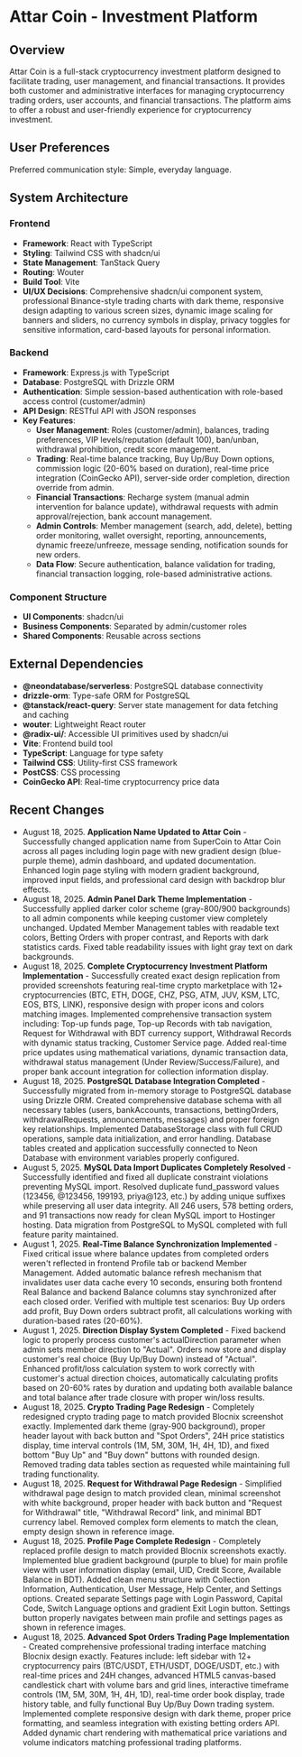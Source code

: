 # Attar Coin - Investment Platform

## Overview
Attar Coin is a full-stack cryptocurrency investment platform designed to facilitate trading, user management, and financial transactions. It provides both customer and administrative interfaces for managing cryptocurrency trading orders, user accounts, and financial transactions. The platform aims to offer a robust and user-friendly experience for cryptocurrency investment.

## User Preferences
Preferred communication style: Simple, everyday language.

## System Architecture
### Frontend
- **Framework**: React with TypeScript
- **Styling**: Tailwind CSS with shadcn/ui
- **State Management**: TanStack Query
- **Routing**: Wouter
- **Build Tool**: Vite
- **UI/UX Decisions**: Comprehensive shadcn/ui component system, professional Binance-style trading charts with dark theme, responsive design adapting to various screen sizes, dynamic image scaling for banners and sliders, no currency symbols in display, privacy toggles for sensitive information, card-based layouts for personal information.

### Backend
- **Framework**: Express.js with TypeScript
- **Database**: PostgreSQL with Drizzle ORM
- **Authentication**: Simple session-based authentication with role-based access control (customer/admin)
- **API Design**: RESTful API with JSON responses
- **Key Features**:
    - **User Management**: Roles (customer/admin), balances, trading preferences, VIP levels/reputation (default 100), ban/unban, withdrawal prohibition, credit score management.
    - **Trading**: Real-time balance tracking, Buy Up/Buy Down options, commission logic (20-60% based on duration), real-time price integration (CoinGecko API), server-side order completion, direction override from admin.
    - **Financial Transactions**: Recharge system (manual admin intervention for balance update), withdrawal requests with admin approval/rejection, bank account management.
    - **Admin Controls**: Member management (search, add, delete), betting order monitoring, wallet oversight, reporting, announcements, dynamic freeze/unfreeze, message sending, notification sounds for new orders.
    - **Data Flow**: Secure authentication, balance validation for trading, financial transaction logging, role-based administrative actions.

### Component Structure
- **UI Components**: shadcn/ui
- **Business Components**: Separated by admin/customer roles
- **Shared Components**: Reusable across sections

## External Dependencies
- **@neondatabase/serverless**: PostgreSQL database connectivity
- **drizzle-orm**: Type-safe ORM for PostgreSQL
- **@tanstack/react-query**: Server state management for data fetching and caching
- **wouter**: Lightweight React router
- **@radix-ui/**: Accessible UI primitives used by shadcn/ui
- **Vite**: Frontend build tool
- **TypeScript**: Language for type safety
- **Tailwind CSS**: Utility-first CSS framework
- **PostCSS**: CSS processing
- **CoinGecko API**: Real-time cryptocurrency price data

## Recent Changes
- August 18, 2025. **Application Name Updated to Attar Coin** - Successfully changed application name from SuperCoin to Attar Coin across all pages including login page with new gradient design (blue-purple theme), admin dashboard, and updated documentation. Enhanced login page styling with modern gradient background, improved input fields, and professional card design with backdrop blur effects.
- August 18, 2025. **Admin Panel Dark Theme Implementation** - Successfully applied darker color scheme (gray-800/900 backgrounds) to all admin components while keeping customer view completely unchanged. Updated Member Management tables with readable text colors, Betting Orders with proper contrast, and Reports with dark statistics cards. Fixed table readability issues with light gray text on dark backgrounds.
- August 18, 2025. **Complete Cryptocurrency Investment Platform Implementation** - Successfully created exact design replication from provided screenshots featuring real-time crypto marketplace with 12+ cryptocurrencies (BTC, ETH, DOGE, CHZ, PSG, ATM, JUV, KSM, LTC, EOS, BTS, LINK), responsive design with proper icons and colors matching images. Implemented comprehensive transaction system including: Top-up funds page, Top-up Records with tab navigation, Request for Withdrawal with BDT currency support, Withdrawal Records with dynamic status tracking, Customer Service page. Added real-time price updates using mathematical variations, dynamic transaction data, withdrawal status management (Under Review/Success/Failure), and proper bank account integration for collection information display.
- August 18, 2025. **PostgreSQL Database Integration Completed** - Successfully migrated from in-memory storage to PostgreSQL database using Drizzle ORM. Created comprehensive database schema with all necessary tables (users, bankAccounts, transactions, bettingOrders, withdrawalRequests, announcements, messages) and proper foreign key relationships. Implemented DatabaseStorage class with full CRUD operations, sample data initialization, and error handling. Database tables created and application successfully connected to Neon Database with environment variables properly configured.
- August 5, 2025. **MySQL Data Import Duplicates Completely Resolved** - Successfully identified and fixed all duplicate constraint violations preventing MySQL import. Resolved duplicate fund_password values (123456, @123456, 199193, priya@123, etc.) by adding unique suffixes while preserving all user data integrity. All 246 users, 578 betting orders, and 91 transactions now ready for clean MySQL import to Hostinger hosting. Data migration from PostgreSQL to MySQL completed with full feature parity maintained.
- August 1, 2025. **Real-Time Balance Synchronization Implemented** - Fixed critical issue where balance updates from completed orders weren't reflected in frontend Profile tab or backend Member Management. Added automatic balance refresh mechanism that invalidates user data cache every 10 seconds, ensuring both frontend Real Balance and backend Balance columns stay synchronized after each closed order. Verified with multiple test scenarios: Buy Up orders add profit, Buy Down orders subtract profit, all calculations working with duration-based rates (20-60%).
- August 1, 2025. **Direction Display System Completed** - Fixed backend logic to properly process customer's actualDirection parameter when admin sets member direction to "Actual". Orders now store and display customer's real choice (Buy Up/Buy Down) instead of "Actual". Enhanced profit/loss calculation system to work correctly with customer's actual direction choices, automatically calculating profits based on 20-60% rates by duration and updating both available balance and total balance after trade closure with proper win/loss results.
- August 18, 2025. **Crypto Trading Page Redesign** - Completely redesigned crypto trading page to match provided Blocnix screenshot exactly. Implemented dark theme (gray-900 background), proper header layout with back button and "Spot Orders", 24H price statistics display, time interval controls (1M, 5M, 30M, 1H, 4H, 1D), and fixed bottom "Buy Up" and "Buy down" buttons with rounded design. Removed trading data tables section as requested while maintaining full trading functionality.
- August 18, 2025. **Request for Withdrawal Page Redesign** - Simplified withdrawal page design to match provided clean, minimal screenshot with white background, proper header with back button and "Request for Withdrawal" title, "Withdrawal Record" link, and minimal BDT currency label. Removed complex form elements to match the clean, empty design shown in reference image.
- August 18, 2025. **Profile Page Complete Redesign** - Completely replaced profile design to match provided Blocnix screenshots exactly. Implemented blue gradient background (purple to blue) for main profile view with user information display (email, UID, Credit Score, Available Balance in BDT). Added clean menu structure with Collection Information, Authentication, User Message, Help Center, and Settings options. Created separate Settings page with Login Password, Capital Code, Switch Language options and gradient Exit Login button. Settings button properly navigates between main profile and settings pages as shown in reference images.
- August 18, 2025. **Advanced Spot Orders Trading Page Implementation** - Created comprehensive professional trading interface matching Blocnix design exactly. Features include: left sidebar with 12+ cryptocurrency pairs (BTC/USDT, ETH/USDT, DOGE/USDT, etc.) with real-time prices and 24H changes, advanced HTML5 canvas-based candlestick chart with volume bars and grid lines, interactive timeframe controls (1M, 5M, 30M, 1H, 4H, 1D), real-time order book display, trade history table, and fully functional Buy Up/Buy Down trading system. Implemented complete responsive design with dark theme, proper price formatting, and seamless integration with existing betting orders API. Added dynamic chart rendering with mathematical price variations and volume indicators matching professional trading platforms.